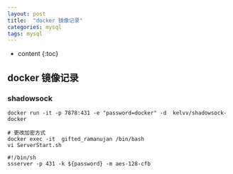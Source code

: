 ```yaml
---
layout: post
title:  "docker 镜像记录"
categories: mysql
tags: mysql
---
```


* content
{:toc}

## docker 镜像记录
### shadowsock
```shell
docker run -it -p 7878:431 -e "password=docker" -d  kelvv/shadowsock-docker

# 更改加密方式
docker exec -it  gifted_ramanujan /bin/bash
vi ServerStart.sh

#!/bin/sh
ssserver -p 431 -k ${password} -m aes-128-cfb
```

